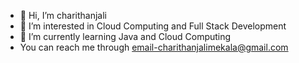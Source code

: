 - 👋 Hi, I’m charithanjali
- 👀 I’m interested in Cloud Computing and Full Stack Development
- 🌱 I’m currently learning Java and Cloud Computing
- You can reach me through email-charithanjalimekala@gmail.com


<!---
charithanjali04/charithanjali04 is a ✨ special ✨ repository because its `README.md` (this file) appears on your GitHub profile.
You can click the Preview link to take a look at your changes.
--->

